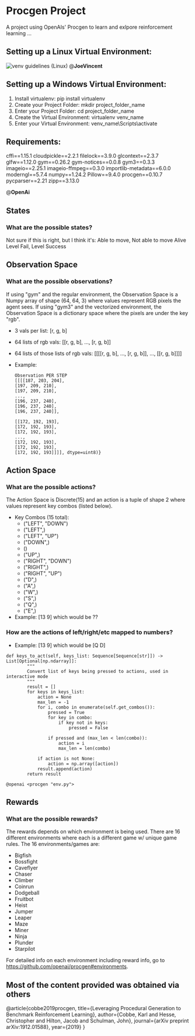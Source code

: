 # Procgen Project
A project using OpenAIs' Procgen to learn and exlpore reinforcement learning ...


## Setting up a Linux Virtual Environment:
![venv guidelines (Linux)](https://user-images.githubusercontent.com/89406861/220013729-12755153-877e-49e2-925d-b2c3dd9faa95.png)
@____JoeVincent____


## Setting up a Windows Virtual Environment:
1) Install virtualenv:
    pip install virtualenv
2) Create your Project Folder:
    mkdir project_folder_name
3) Enter your Project Folder:
    cd project_folder_name
4) Create the Virtual Environment:
    virtualenv venv_name
5) Enter your Virtual Environment:
    venv_name\Scripts\activate


## Requirements:
cffi==1.15.1
cloudpickle==2.2.1
filelock==3.9.0
glcontext==2.3.7
glfw==1.12.0
gym==0.26.2
gym-notices==0.0.8
gym3==0.3.3
imageio==2.25.1
imageio-ffmpeg==0.3.0
importlib-metadata==6.0.0
moderngl==5.7.4
numpy==1.24.2
Pillow==9.4.0
procgen==0.10.7
pycparser==2.21
zipp==3.13.0

@____OpenAi____


## States
### What are the possible states?
Not sure if this is right, but I think it's:
  Able to move, Not able to move
  Alive         Level Fail, Level Success


## Observation Space
### What are the possible observations?
If using "gym" and the regular environment, the Observation Space is a Numpy array of shape (64, 64, 3) where values represent RGB pixels the agent sees.
If using "gym3" and the vectorized environment, the Observation Space is a dictionary space where the pixels are under the key "rgb".
- 3 vals per list: [r, g, b]
- 64 lists of rgb vals: [[r, g, b], ..., [r, g, b]]
- 64 lists of those lists of rgb vals: [[[[r, g, b], ..., [r, g, b]], ..., [[r, g, b]]]]
- Example:

  ```
  Observation PER STEP
  [[[[187, 203, 204],
  [197, 209, 210],
  [197, 209, 210],
  ...,
  [196, 237, 240],
  [196, 237, 240],
  [196, 237, 240]],
 
  [[172, 192, 193],
  [172, 192, 193],
  [172, 192, 193],
  ...,
  [172, 192, 193],
  [172, 192, 193],
  [172, 192, 193]]]], dtype=uint8)}
  ```

## Action Space
### What are the possible actions?
The Action Space is Discrete(15) and an action is a tuple of shape 2 where values represent key combos (listed below).
- Key Combos (15 total):
  - ("LEFT", "DOWN")
  - ("LEFT",)
  - ("LEFT", "UP")
  - ("DOWN",)
  - ()
  - ("UP",)
  - ("RIGHT", "DOWN")
  - ("RIGHT",)
  - ("RIGHT", "UP")
  - ("D",)
  - ("A",)
  - ("W",)
  - ("S",)
  - ("Q",)
  - ("E",)
- Example: [13 9] which would be ??
### How are the actions of left/right/etc mapped to numbers?
- Example: [13 9] which would be [Q D]
```
def keys_to_act(self, keys_list: Sequence[Sequence[str]]) -> List[Optional[np.ndarray]]:
        """
        Convert list of keys being pressed to actions, used in interactive mode
        """
        result = []
        for keys in keys_list:
            action = None
            max_len = -1
            for i, combo in enumerate(self.get_combos()):
                pressed = True
                for key in combo:
                    if key not in keys:
                        pressed = False

                if pressed and (max_len < len(combo)):
                    action = i
                    max_len = len(combo)

            if action is not None:
                action = np.array([action])
            result.append(action)
        return result
        
@openai <procgen "env.py">
```


## Rewards
### What are the possible rewards?
The rewards depends on which environment is being used. There are 16 different environments where each is a different game w/ unique game rules.
The 16 environments/games are:
- Bigfish
- Bossfight
- Caveflyer
- Chaser
- Climber
- Coinrun
- Dodgeball
- Fruitbot
- Heist
- Jumper
- Leaper
- Maze
- Miner
- Ninja
- Plunder
- Starpilot

For detailed info on each environment including reward info, go to https://github.com/openai/procgen#environments.


## Most of the content provided was obtained via others
@article{cobbe2019procgen,
  title={Leveraging Procedural Generation to Benchmark Reinforcement Learning},
  author={Cobbe, Karl and Hesse, Christopher and Hilton, Jacob and Schulman, John},
  journal={arXiv preprint arXiv:1912.01588},
  year={2019}
}
